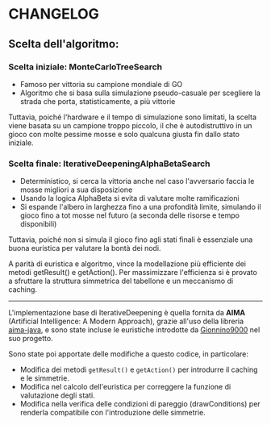 # CHANGELOG

## **Scelta dell'algoritmo:**

### Scelta iniziale: **MonteCarloTreeSearch**
* Famoso per vittoria su campione mondiale di GO
* Algoritmo che si basa sulla simulazione pseudo-casuale per scegliere la strada che porta, statisticamente, a più vittorie

Tuttavia, poiché l'hardware e il tempo di simulazione sono limitati, la scelta viene basata su un campione troppo piccolo, il che è autodistruttivo in un gioco con molte pessime mosse e solo qualcuna giusta fin dallo stato iniziale.



### Scelta finale: **IterativeDeepeningAlphaBetaSearch**
* Deterministico, si cerca la vittoria anche nel caso l'avversario faccia le mosse migliori a sua disposizione
* Usando la logica AlphaBeta si evita di valutare molte ramificazioni
* Si espande l'albero in larghezza fino a una profondità limite, simulando il gioco fino a tot mosse nel futuro (a seconda delle risorse e tempo disponibili)
  
Tuttavia, poiché non si simula il gioco fino agli stati finali è essenziale una buona euristica per valutare la bontà dei nodi.

A parità di euristica e algoritmo, vince la modellazione più efficiente dei metodi getResult() e getAction(). Per massimizzare l'efficienza si è provato a sfruttare la struttura simmetrica del tabellone e un meccanismo di caching. 

---

L'implementazione base di IterativeDeepening è quella fornita da **AIMA** (Artificial Intelligence: A Modern Approach), grazie all'uso della libreria [aima-java](https://github.com/aimacode/aima-java), e sono state incluse le euristiche introdotte da [Gionnino9000](https://github.com/Gionnino9000/Gionnino9000) nel suo progetto.

Sono state poi apportate delle modifiche a questo codice, in particolare:
* Modifica dei metodi `getResult()` e `getAction()` per introdurre il caching e le simmetrie.
* Modifica nel calcolo dell'euristica per correggere la funzione di valutazione degli stati.
* Modifica nella verifica delle condizioni di pareggio (drawConditions) per renderla compatibile con l'introduzione delle simmetrie.

